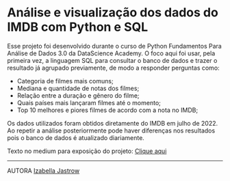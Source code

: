 # Análise e visualização dos dados do IMDB com Python e SQL

Esse projeto foi desenvolvido durante o curso de Python Fundamentos Para Análise de Dados 3.0 da DataScience Academy. O foco aqui foi usar, pela primeira vez, a linguagem SQL para consultar o banco de dados e trazer o resultado já agrupado previamente, de modo a responder perguntas como:
- Categoria de filmes mais comuns;
- Mediana e quantidade de notas dos filmes;
- Relação entre a duração e gênero do filme;
- Quais países mais lançaram filmes até o momento;
- Top 10 melhores e piores filmes de acordo com a nota no IMDB;

Os dados utilizados foram obtidos diretamente do IMDB em julho de 2022. Ao repetir a análise posteriormente pode haver diferenças nos resultados pois o banco de dados é atualizado diariamente.


Texto no medium para exposição do projeto: <a href="https://medium.com/@izabellajastrow/análise-e-visualização-dos-dados-do-imdb-com-python-e-sql-d42abcf5d703">Clique aqui</a>


---
AUTORA 
<a href="https://www.linkedin.com/in/izabella-jastrow-a8352a203/">Izabella Jastrow</a>
